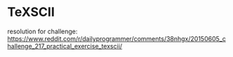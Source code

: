 # TeXSCII

resolution for challenge: https://www.reddit.com/r/dailyprogrammer/comments/38nhgx/20150605_challenge_217_practical_exercise_texscii/